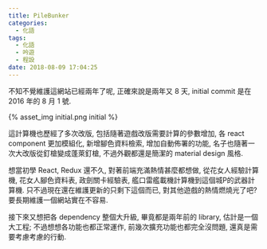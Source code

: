 ```yaml
---
title: PileBunker
categories:
  - 化語
tags:
  - 化語
  - 吟遊
  - 程設
date: 2018-08-09 17:04:25
---
```

不知不覺維護這網站已經兩年了呢, 正確來說是兩年又 8 天, initial commit 是在 2016 年的 8 月 1 號.

{% asset_img initial.png initial %}

這計算機也歷經了多次改版, 包括隨著遊戲改版需要計算的參數增加, 各 react component 更加模組化, 新增腳色資料檢索, 增加自動佈署的功能, 名子也隨著一次大改版從釘槍變成蓬萊釘槍, 不過外觀都還是簡潔的 material design 風格.

想當初學 React, Redux 還不久, 對著前端充滿熱情甚麼都想做, 從花女人經驗計算機, 花女人腳色資料表, 政劍關卡經驗表, 艦口雷艦載機計算機到這個城P的武器計算機. 只不過現在還在維護更新的只剩下這個而已, 對其他遊戲的熱情燃燒光了吧? 要長期維護一個網站實在不容易.

接下來又想把各 dependency 整個大升級, 畢竟都是兩年前的 library, 估計是一個大工程; 不過想想各功能也都正常運作, 前幾次擴充功能也都完全沒問題, 還真是需要考慮考慮的行動.

